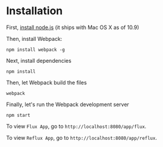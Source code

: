 # Installation

First, [install node.js](https://nodejs.org/) (it ships with Mac OS X as of 10.9)

Then, install Webpack:

```shell
npm install webpack -g
```

Next, install dependencies
```
npm install
```


Then, let Webpack build the files
```
webpack
```


Finally, let's run the Webpack development server
```
npm start
```


To view `Flux App`, go to `http://localhost:8080/app/flux`.

To view `Reflux App`, go to `http://localhost:8080/app/reflux`.


